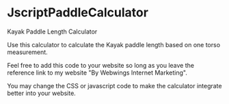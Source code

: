 # JscriptPaddleCalculator
Kayak Paddle Length Calculator

Use this calculator to calculate the Kayak paddle length based on one torso measurement.

Feel free to add this code to your website so long as you leave the reference link to my website "By Webwings Internet Marketing".

You may change the CSS or javascript code to make the calculator integrate better into your website.


